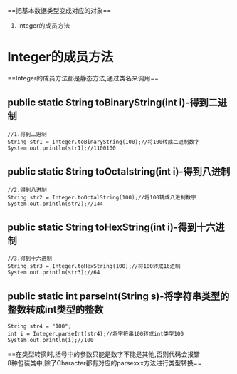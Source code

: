 ==把基本数据类型变成对应的对象==
1. Integer的成员方法

# Integer的成员方法
==Integer的成员方法都是静态方法,通过类名来调用==
## public static String toBinaryString(int i)-得到二进制
```
//1.得到二进制  
String str1 = Integer.toBinaryString(100);//将100转成二进制数字  
System.out.println(str1);//1100100
```

##     public static String toOctalstring(int i)-得到八进制
```
//2.得到八进制  
String str2 = Integer.toOctalString(100);//将100转成八进制数字  
System.out.println(str2);//144
```

##    public static String toHexString(int i)-得到十六进制
```
//3.得到十六进制  
String str3 = Integer.toHexString(100);//将100转成16进制  
System.out.println(str3);//64
```

##   public static int parseInt(String s)-将字符串类型的整数转成int类型的整数
```
String str4 = "100";  
int i = Integer.parseInt(str4);//将字符串100转成int类型100  
System.out.println(i);//100
```

==在类型转换时,括号中的参数只能是数字不能是其他,否则代码会报错  
8种包装类中,除了Character都有对应的parsexxx方法进行类型转换==
